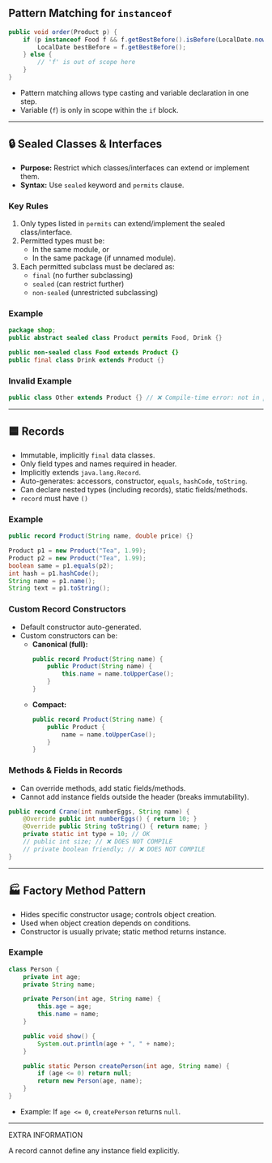 
## Pattern Matching for `instanceof`

```java
public void order(Product p) {
    if (p instanceof Food f && f.getBestBefore().isBefore(LocalDate.now())) {
        LocalDate bestBefore = f.getBestBefore();
    } else {
        // 'f' is out of scope here
    }
}
```
- Pattern matching allows type casting and variable declaration in one step.
- Variable (`f`) is only in scope within the `if` block.

---

## 🔒 Sealed Classes & Interfaces

- **Purpose:** Restrict which classes/interfaces can extend or implement them.
- **Syntax:** Use `sealed` keyword and `permits` clause.

### Key Rules
1. Only types listed in `permits` can extend/implement the sealed class/interface.
2. Permitted types must be:
   - In the same module, or
   - In the same package (if unnamed module).
3. Each permitted subclass must be declared as:
   - `final` (no further subclassing)
   - `sealed` (can restrict further)
   - `non-sealed` (unrestricted subclassing)

### Example

```java
package shop;
public abstract sealed class Product permits Food, Drink {}

public non-sealed class Food extends Product {}
public final class Drink extends Product {}
```

### Invalid Example

```java
public class Other extends Product {} // ❌ Compile-time error: not in permits list
```

---

## 🟦 Records

- Immutable, implicitly `final` data classes.
- Only field types and names required in header.
- Implicitly extends `java.lang.Record`.
- Auto-generates: accessors, constructor, `equals`, `hashCode`, `toString`.
- Can declare nested types (including records), static fields/methods.
- `record` must have `()    `

### Example

```java
public record Product(String name, double price) {}

Product p1 = new Product("Tea", 1.99);
Product p2 = new Product("Tea", 1.99);
boolean same = p1.equals(p2);
int hash = p1.hashCode();
String name = p1.name();
String text = p1.toString();
```

### Custom Record Constructors

- Default constructor auto-generated.
- Custom constructors can be:
  - **Canonical (full):**
    ```java
    public record Product(String name) {
        public Product(String name) {
            this.name = name.toUpperCase();
        }
    }
    ```
  - **Compact:**
    ```java
    public record Product(String name) {
        public Product {
            name = name.toUpperCase();
        }
    }
    ```

### Methods & Fields in Records

- Can override methods, add static fields/methods.
- Cannot add instance fields outside the header (breaks immutability).

```java
public record Crane(int numberEggs, String name) {
    @Override public int numberEggs() { return 10; }
    @Override public String toString() { return name; }
    private static int type = 10; // OK
    // public int size; // ❌ DOES NOT COMPILE
    // private boolean friendly; // ❌ DOES NOT COMPILE
}
```

---

## 🏭 Factory Method Pattern

- Hides specific constructor usage; controls object creation.
- Used when object creation depends on conditions.
- Constructor is usually private; static method returns instance.

### Example

```java
class Person {
    private int age;
    private String name;

    private Person(int age, String name) {
        this.age = age;
        this.name = name;
    }

    public void show() {
        System.out.println(age + ", " + name);
    }

    public static Person createPerson(int age, String name) {
        if (age <= 0) return null;
        return new Person(age, name);
    }
}
```
- Example: If `age <= 0`, `createPerson` returns `null`.

---

EXTRA INFORMATION

A record cannot define any instance field explicitly.
